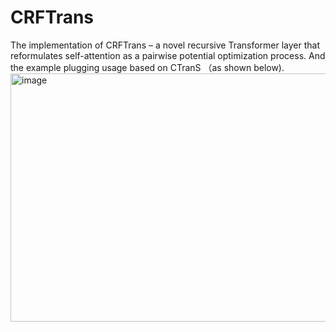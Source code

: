 # CRFTrans
The implementation of CRFTrans – a novel recursive Transformer layer that reformulates self-attention as a pairwise potential optimization process. And the example plugging usage based on CTranS （as shown below).
<img width="1200" height="397" alt="image" src="https://github.com/user-attachments/assets/79168a1e-c24c-4f22-a00a-36c9871ea7e9" />
